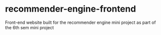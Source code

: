 # recommender-engine-frontend
Front-end website built for the recommender engine mini project as part of the 6th sem mini project
